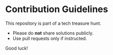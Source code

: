 # Contribution Guidelines

This repository is part of a tech treasure hunt.  
- Please do **not** share solutions publicly.  
- Use pull requests only if instructed.  

Good luck!
